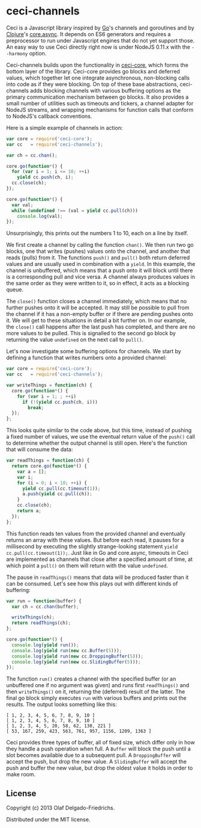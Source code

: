 ceci-channels
=============

Ceci is a Javascript library inspired by [Go](http://golang.org/)'s channels and goroutines and by [Clojure](http://clojure.org/)'s [core.async](https://github.com/clojure/core.async/). It depends on ES6 generators and requires a preprocessor to run under Javascript engines that do not yet support those. An easy way to use Ceci directly right now is under NodeJS 0.11.x with the `--harmony` option.

Ceci-channels builds upon the functionality in [ceci-core](https://github.com/odf/ceci-core), which forms the bottom layer of the library. Ceci-core provides go blocks and deferred values, which together let one integrate asynchronous, non-blocking calls into code as if they were blocking. On top of these base abstractions, ceci-channels adds blocking channels with various buffering options as the primary communication mechanism between go blocks. It also provides a small number of utilities such as timeouts and tickers, a channel adapter for NodeJS streams, and wrapping mechanisms for function calls that conform to NodeJS's callback conventions.

Here is a simple example of channels in action:
```javascript
var core = require('ceci-core');
var cc   = require('ceci-channels');

var ch = cc.chan();

core.go(function*() {
  for (var i = 1; i <= 10; ++i)
    yield cc.push(ch, i);
  cc.close(ch);
});

core.go(function*() {
  var val;
  while (undefined !== (val = yield cc.pull(ch)))
    console.log(val);
});
```

Unsurprisingly, this prints out the numbers 1 to 10, each on a line by itself.

We first create a channel by calling the function `chan()`. We then run two go blocks, one that writes (pushes) values onto the channel, and another that reads (pulls) from it. The functions `push()` and `pull()` both return deferred values and are usually used in combination with a `yield`. In this example, the channel is unbuffered, which means that a push onto it will block until there is a corresponding pull and vice versa. A channel always produces values in the same order as they were written to it, so in effect, it acts as a blocking queue.

The `close()` function closes a channel immediately, which means that no further pushes onto it will be accepted. It may still be possible to pull from the channel if it has a non-empty buffer or if there are pending pushes onto it. We will get to these situations in detail a bit further on. In our example, the `close()` call happens after the last push has completed, and there are no more values to be pulled. This is signalled to the second go block by returning the value `undefined` on the next call to `pull()`.

Let's now investigate some buffering options for channels. We start by defining a function that writes numbers onto a provided channel:

```javascript
var core = require('ceci-core');
var cc   = require('ceci-channels');

var writeThings = function(ch) {
  core.go(function*() {
    for (var i = 1; ; ++i)
      if (!(yield cc.push(ch, i)))
        break;
  });
};
```

This looks quite similar to the code above, but this time, instead of pushing a fixed number of values, we use the eventual return value of the `push()` call to determine whether the output channel is still open. Here's the function that will consume the data:

```javascript
var readThings = function(ch) {
  return core.go(function*() {
    var a = [];
    var i;
    for (i = 0; i < 10; ++i) {
      yield cc.pull(cc.timeout(1));
      a.push(yield cc.pull(ch));
    }
    cc.close(ch);
    return a;
  });
};
```

This function reads ten values from the provided channel and eventually returns an array with these values. But before each read, it pauses for a millisecond by executing the slightly strange-looking statement `yield cc.pull(cc.timeout(1));`. Just like in Go and core.async, timeouts in Ceci are implemented as channels that close after a specified amount of time, at which point a `pull()` on them will return with the value `undefined`.

The pause in `readThings()` means that data will be produced faster than it can be consumed. Let's see how this plays out with different kinds of buffering:

```javascript
var run = function(buffer) {
  var ch = cc.chan(buffer);

  writeThings(ch);
  return readThings(ch);
};

core.go(function*() {
  console.log(yield run());
  console.log(yield run(new cc.Buffer(5)));
  console.log(yield run(new cc.DroppingBuffer(5)));
  console.log(yield run(new cc.SlidingBuffer(5)));
});
```

The function `run()` creates a channel with the specified buffer (or an unbuffered one if no argument was given) and runs first `readThings()` and then `writeThings()` on it, returning the (deferred) result of the latter. The final go block simply executes `run` with various buffers and prints out the results. The output looks something like this:

```
[ 1, 2, 3, 4, 5, 6, 7, 8, 9, 10 ]
[ 1, 2, 3, 4, 5, 6, 7, 8, 9, 10 ]
[ 1, 2, 3, 4, 5, 20, 58, 62, 130, 221 ]
[ 53, 167, 259, 423, 563, 761, 957, 1156, 1209, 1363 ]
```

Ceci provides three types of buffer, all of fixed size, which differ only in how they handle a push operation when full. A `Buffer` will block the push until a slot becomes available due to a subsequent pull. A `DroppingBuffer` will accept the push, but drop the new value. A `SlidingBuffer` will accept the push and buffer the new value, but drop the oldest value it holds in order to make room.

License
-------

Copyright (c) 2013 Olaf Delgado-Friedrichs.

Distributed under the MIT license.
